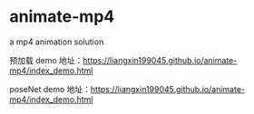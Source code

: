 # animate-mp4
a mp4 animation solution

预加载 demo 地址：https://liangxin199045.github.io/animate-mp4/index_demo.html

poseNet demo 地址：https://liangxin199045.github.io/animate-mp4/index_demo.html
